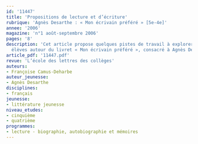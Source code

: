 ```yaml
---
id: '11447'
title: 'Propositions de lecture et d’écriture'
rubrique: 'Agnès Desarthe : « Mon écrivain préféré » [5e-4e]'
annee: '2006'
magazine: 'n°1 août-septembre 2006'
pages: '8'
description: 'Cet article propose quelques pistes de travail à explorer avec les
  élèves autour du livret « Mon écrivain préféré », consacré à Agnès Desarthe.'
article_pdf: '11447.pdf'
revue: 'L’école des lettres des collèges'
auteurs:
- Françoise Camus-Deharbe
auteur_jeunesse:
- Agnès Desarthe
disciplines:
- français
jeunesse:
- littérature jeunesse
niveau_etudes:
- cinquième
- quatrième
programmes:
- lecture - biographie, autobiographie et mémoires
---
```

